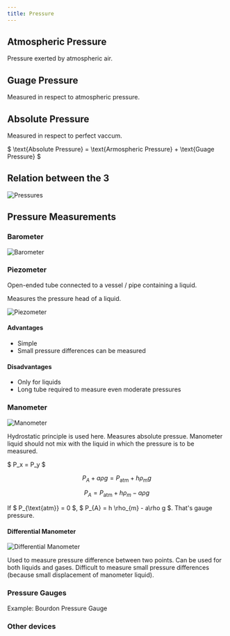 ```yaml
---
title: Pressure
---
```


## Atmospheric Pressure

Pressure exerted by atmospheric air.

## Guage Pressure

Measured in respect to atmospheric pressure.

## Absolute Pressure

Measured in respect to perfect vaccum.

$ \text{Absolute Pressure} = \text{Armospheric Pressure} + \text{Guage Pressure}
$

## Relation between the 3

![Pressures](/CE1023/pressures.png)

## Pressure Measurements

### Barometer

![Barometer](/CE1023/barometer.png)

### Piezometer

Open-ended tube connected to a vessel / pipe containing a liquid.

Measures the pressure head of a liquid.

![Piezometer](/CE1023/piezometer.png)

#### Advantages

- Simple
- Small pressure differences can be measured

#### Disadvantages

- Only for liquids
- Long tube required to measure even moderate pressures

### Manometer

![Manometer](/CE1023/manometer.png)

Hydrostatic principle is used here. Measures absolute pressue. Manometer liquid
should not mix with the liquid in which the pressure is to be measured.

$ P_x = P_y $

```math
P_{A} + a\rho g = P_{\text{atm}} + h \rho_{m} g
```

```math
P_{A} = P_{\text{atm}} + h \rho_{m} - a\rho g
```

<!-- prettier-ignore -->
If $ P_{\text{atm}} = 0 $, $ P_{A} = h \rho_{m} - a\rho g $. That's gauge pressure.

#### Differential Manometer

![Differential Manometer](/CE1023/differential-manometer.png)

Used to measure pressure difference between two points. Can be used for both
liquids and gases. Difficult to measure small pressure differences (because
small displacement of manometer liquid).

### Pressure Gauges

Example: Bourdon Pressure Gauge

### Other devices
